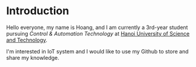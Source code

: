 # Introduction

Hello everyone, my name is Hoang, and I am currently a 3rd-year student pursuing *Control & Automation Technology* at [Hanoi University of Science and Technology](https://hust.edu.vn/).  

I'm interested in IoT system and I would like to use my Github to store and share my knowledge.

